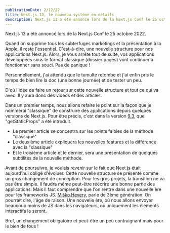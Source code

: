 ```yaml
---
publicationDate: 2/12/22
title: Next.js 13, le nouveau système en détails
description: Next.js 13 a été annoncé lors de la Next.js Conf le 25 octobre 2022. Quand on supprime tous les subterfuges marketings et la présentation à la Apple, il reste l'essentiel. C'est-à-dire, une nouvelle structure pour nos applications Next.js.
---
```


Next.js 13 a été annoncé lors de la Next.js Conf le 25 octobre 2022.

Quand on supprime tous les subterfuges marketings et la présentation à la Apple, il reste l'essentiel. C'est-à-dire, une nouvelle structure pour nos applications Next.js.
Alors, je vous arrête tout de suite, vos applications développées sous le format classique (dossier pages) vont continuer à fonctionner sans souci. Pas de panique !

Personnellement, j'ai attendu que le tumulte retombe et j'ai enfin pris le temps de bien lire la doc (une bonne journée) et de tester un peu.

D'où l'idée de faire un retour sur cette nouvelle structure et tout ce qui va avec.
Il y aura donc des vidéos et des articles.

Dans un premier temps, nous allons refaire le point sur la façon que je nommerai "classique" de construire des applications depuis quelques versions de Next.js. Pour être précis, c'est dans la version [9.3](https://nextjs.org/blog/next-9-3), que "getStaticProps" a été introduit.

- Le premier article se concentra sur les points faibles de la méthode "classique"
- Le deuxième article expliquera les nouvelles features et la différence avec la "classique"
- Et le troisième article et le dernier, sera une présentation de quelques subtilités de la nouvelle méthode.

Avant de poursuivre, je voulais revenir sur le fait que Next.js était aujourd'hui obligé d'évoluer. Cette nouvelle structure se présente comme un gros changement de conception. Pour les gros projets, la transition ne va pas être simple. Il faudra même peut-être réécrire une bonne partie des applications.
Mais il faut comprendre que l'on rentre dans une nouvelle ère pour les frameworks JS. [Miško Hevery](https://twitter.com/mhevery), parle de 3ème génération.
On pourrait dire, l'âge de raison. Une nouvelle ère, où nous allons envoyer beaucoup moins de JS dans les navigateurs, où uniquement les éléments interactifs le seront.

Bref, un changement obligatoire et peut-être un peu contraignant mais pour le bien de tous !
